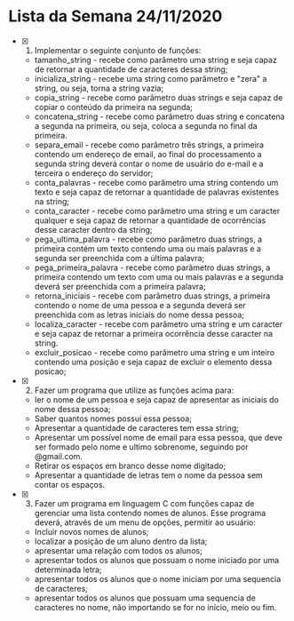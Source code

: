 # Lista da Semana 24/11/2020

- [x] 1. Implementar o seguinte conjunto de funções:
  - tamanho_string -  recebe como parâmetro uma string e seja capaz de retornar a quantidade de caracteres dessa string;
  - inicializa_string - recebe uma string como parâmetro e "zera" a string, ou seja, torna a string vazia;
  - copia_string - recebe como parâmetro duas strings e seja capaz de copiar o conteúdo da primeira na segunda;
  - concatena_string - recebe como parâmetro duas string e concatena a segunda na primeira, ou seja, coloca a segunda no final da primeira. 
  - separa_email - recebe como parâmetro três strings, a primeira contendo um endereço de email, ao final do processamento a segunda string deverá contar o nome de usuário do e-mail e a terceira o endereço do servidor;
  - conta_palavras -  recebe como parâmetro uma string contendo um texto e seja capaz de retornar a quantidade de palavras existentes na string;
  - conta_caracter - recebe como parâmetro uma string e um caracter qualquer e seja capaz de retornar a quantidade de ocorrências desse caracter dentro da string;
  - pega_ultima_palavra - recebe como parâmetro duas strings, a primeira contém um texto contendo uma ou mais palavras e a segunda ser preenchida com a última palavra;
  - pega_primeira_palavra - recebe como parâmetro duas strings, a primeira contendo um texto com uma ou mais palavras e a segunda deverá ser preenchida com a primeira palavra;
  - retorna_iniciais - recebe com parâmetro duas strings, a primeira contendo o nome de uma pessoa e a segunda deverá ser preenchida com as letras iniciais do nome dessa pessoa;
  - localiza_caracter - recebe com parâmetro uma string e um caracter e seja capaz de retornar a primeira ocorrência desse caracter na string.
  - excluir_posicao - recebe como parâmetro uma string e um inteiro contendo uma posição e seja capaz de excluir o elemento dessa posicao;

- [x] 2. Fazer um programa que utilize as funções acima para:
  - ler o nome de um pessoa e seja capaz de apresentar as iniciais do nome dessa pessoa;
  - Saber quantos nomes possui essa pessoa;
  - Apresentar a quantidade de caracteres tem essa string;
  - Apresentar um possível nome de email para essa pessoa, que deve ser formado pelo nome e ultimo sobrenome, seguindo por @gmail.com.
  - Retirar os espaços em branco desse nome digitado;
  - Apresentar a quantidade de letras tem o nome da pessoa sem contar os espaços.

- [x] 3. Fazer um programa em linguagem C com funções capaz de gerenciar uma lista contendo nomes de alunos. Esse programa deverá, através de um menu de opções, permitir ao usuário:
  - Incluir novos nomes de alunos;
  - localizar a posição de um aluno dentro da lista;
  - apresentar uma relação com todos os alunos;
  - apresentar todos os alunos que possuam o nome iniciado por uma determinada letra;
  - apresentar todos os alunos que o nome iniciam por uma sequencia de caracteres;
  - apresentar todos os alunos que possuam uma sequencia de caracteres no nome, não importando se for no início, meio ou fim.
